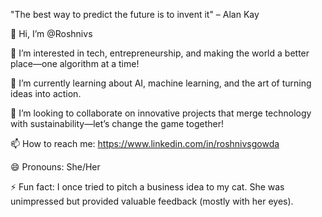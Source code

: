 

"The best way to predict the future is to invent it" – Alan Kay


👋 Hi, I’m @Roshnivs  

👀 I’m interested in tech, entrepreneurship, and making the world a better place—one algorithm at a time!  

🌱 I’m currently learning about AI, machine learning, and the art of turning ideas into action.  

💞️ I’m looking to collaborate on innovative projects that merge technology with sustainability—let’s change the game together!  

📫 How to reach me: https://www.linkedin.com/in/roshnivsgowda 

😄 Pronouns: She/Her  

⚡ Fun fact: I once tried to pitch a business idea to my cat. She was unimpressed but provided valuable feedback (mostly with her eyes).  



